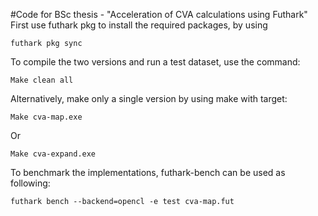 #Code for BSc thesis - "Acceleration of CVA calculations using Futhark"
First use futhark pkg to install the required packages, by using

    futhark pkg sync
To compile the two versions and run a test dataset, use the command:

    Make clean all 	
Alternatively, make only a single version by using make with target:

    Make cva-map.exe
Or 

    Make cva-expand.exe

To benchmark the implementations, futhark-bench can be used as following:

    futhark bench --backend=opencl -e test cva-map.fut

